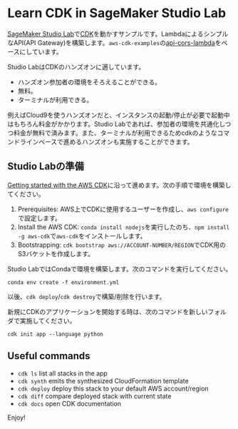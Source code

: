 # Learn CDK in SageMaker Studio Lab

[SageMaker Studio Lab](https://studiolab.sagemaker.aws/users/ttaakkaa)で[CDK](https://aws.amazon.com/jp/cdk/)を動かすサンプルです。LambdaによるシンプルなAPI(API Gateway)を構築します。`aws-cdk-examples`の[api-cors-lambda](https://github.com/aws-samples/aws-cdk-examples/tree/master/python/api-cors-lambda)をベースにしています。

Studio LabはCDKのハンズオンに適しています。

* ハンズオン参加者の環境をそろえることができる。
* 無料。
* ターミナルが利用できる。

例えばCloud9を使うハンズオンだと、インスタンスの起動/停止が必要で起動中はもちろん料金がかかります。Studio Labであれば、参加者の環境を共通化しつつ料金が無料で済みます。また、ターミナルが利用できるためcdkのようなコマンドラインベースで進めるハンズオンも実施することができます。

## Studio Labの準備

[Getting started with the AWS CDK](https://docs.aws.amazon.com/cdk/v2/guide/getting_started.html)に沿って進めます。次の手順で環境を構築してください。

1. Prerequisites: AWS上でCDKに使用するユーザーを作成し、`aws configure`で設定します。
2. Install the AWS CDK: `conda install nodejs`を実行したのち、`npm install -g aws-cdk`で`aws-cdk`をインストールします。
3. Bootstrapping: `cdk bootstrap aws://ACCOUNT-NUMBER/REGION`でCDK用のS3バケットを作成します。

Studio LabではCondaで環境を構築します。次のコマンドを実行してください。

```
conda env create -f environment.yml
```

以後、`cdk deploy`/`cdk destroy`で構築/削除を行います。

新規にCDKのアプリケーションを開始する時は、次のコマンドを新しいフォルダで実施してください。

```
cdk init app --language python
```

## Useful commands

 * `cdk ls`          list all stacks in the app
 * `cdk synth`       emits the synthesized CloudFormation template
 * `cdk deploy`      deploy this stack to your default AWS account/region
 * `cdk diff`        compare deployed stack with current state
 * `cdk docs`        open CDK documentation

Enjoy!
